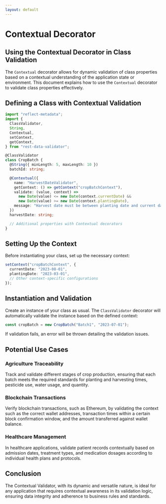 ```yaml
---
layout: default
---
```


# Contextual Decorator

## Using the Contextual Decorator in Class Validation

The `Contextual` decorator allows for dynamic validation of class properties based on a contextual understanding of the application state or environment. This document explains how to use the `Contextual` decorator to validate class properties effectively.

## Defining a Class with Contextual Validation

```typescript
import "reflect-metadata";
import {
  ClassValidator,
  String,
  Contextual,
  setContext,
  getContext,
} from "rest-data-validator";

@ClassValidator
class CropBatch {
  @String({ minLength: 5, maxLength: 10 })
  batchId: string;

  @Contextual({
    name: "HarvestDateValidator",
    getContext: () => getContext("cropBatchContext"),
    validate: (value, context) =>
      new Date(value) <= new Date(context.currentDate) &&
      new Date(value) >= new Date(context.plantingDate),
    message: "Harvest date must be between planting date and current date.",
  })
  harvestDate: string;

  // Additional properties with Contextual decorators
}
```

## Setting Up the Context

Before instantiating your class, set up the necessary context:

```typescript
setContext("cropBatchContext", {
  currentDate: "2023-08-01",
  plantingDate: "2023-03-01",
  // Other context-specific configurations
});
```

## Instantiation and Validation

Create an instance of your class as usual. The `ClassValidator` decorator will automatically validate the instance based on the defined context:

```typescript
const cropBatch = new CropBatch("Batch1", "2023-07-01");
```

If validation fails, an error will be thrown detailing the validation issues.

## Potential Use Cases

### Agriculture Traceability

Track and validate different stages of crop production, ensuring that each batch meets the required standards for planting and harvesting times, pesticide use, water usage, and quantity.

### Blockchain Transactions

Verify blockchain transactions, such as Ethereum, by validating the context such as the correct wallet addresses, transaction times within a certain block confirmation window, and the amount transferred against wallet balance.

### Healthcare Management

In healthcare applications, validate patient records contextually based on admission dates, treatment types, and medication dosages according to individual health plans and protocols.

## Conclusion

The Contextual Validator, with its dynamic and versatile nature, is ideal for any application that requires contextual awareness in its validation logic, ensuring data integrity and adherence to business rules and standards.
